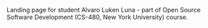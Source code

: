 Landing page for student Alvaro Luken Luna - part of Open Source Software Development (CS-480, New York University) course.
